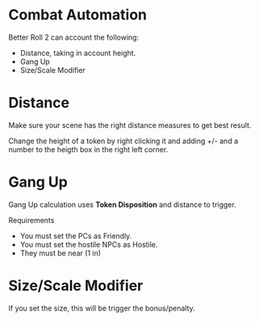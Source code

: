 # Combat Automation
Better Roll 2 can account the following:
- Distance, taking in account height.
- Gang Up
- Size/Scale Modifier

# Distance
Make sure your scene has the right distance measures to get best result.

Change the height of a token by right clicking it and adding +/- and a number to the heigth box in the right left corner.

# Gang Up
Gang Up calculation uses **Token Disposition** and distance to trigger.

Requirements
- You must set the PCs as Friendly.
- You must set the hostile NPCs as Hostile.
- They must be near (1 in)

# Size/Scale Modifier
If you set the size, this will be trigger the bonus/penalty.
